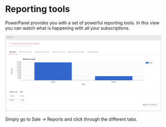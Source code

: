 # Reporting tools

PowerPanel provides you with a set of powerful reporting tools. In this view you can watch what is happening with all your subscriptions.

![Reporting tools](/images/reporting_tools.png)

Simply go to Sale -> Reports and click through the different tabs.

